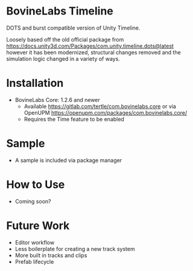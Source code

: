 # BovineLabs Timeline
DOTS and burst compatible version of Unity Timeline.

Loosely based off the old official package from https://docs.unity3d.com/Packages/com.unity.timeline.dots@latest however it has been modernized, structural changes removed and the simulation logic changed in a variety of ways.

# Installation
- BovineLabs Core: 1.2.6 and newer 
  - Available https://gitlab.com/tertle/com.bovinelabs.core or via OpenUPM https://openupm.com/packages/com.bovinelabs.core/
  - Requires the Time feature to be enabled 

# Sample
- A sample is included via package manager

# How to Use
- Coming soon?

# Future Work
- Editor workflow
- Less boilerplate for creating a new track system
- More built in tracks and clips
- Prefab lifecycle
